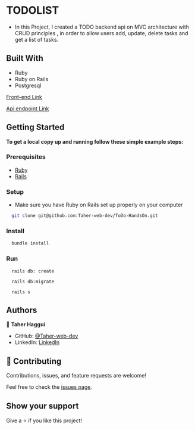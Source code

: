 # TODOLIST
- In this Project, I created a TODO backend api on MVC architecture with CRUD principles , in order to allow users add, update, delete tasks and get a list of tasks.

## Built With

- Ruby
- Ruby on Rails
- Postgresql


[Front-end Link]()

[Api endpoint Link](https://afternoon-anchorage-40437.herokuapp.com/api/v1/tasks/)



## Getting Started

**To get a local copy up and running follow these simple example steps:**

### Prerequisites

- [Ruby](https://www.ruby-lang.org/en/)
- [Rails](https://gorails.com/)

### Setup

- Make sure you have Ruby on Rails set up properly on your computer

``` sh
  git clone git@github.com:Taher-web-dev/ToDo-HandsOn.git

```

### Install

```sh
  bundle install
```

### Run

```
  rails db: create
```

```
  rails db:migrate
```

```
  rails s
```


## Authors


👤 **Taher Haggui**

- GitHub: [@Taher-web-dev](https://github.com/Taher-web-dev)
- LinkedIn: [LinkedIn](https://www.linkedin.com/in/taher-haggui/)


## 🤝 Contributing

Contributions, issues, and feature requests are welcome!

Feel free to check the [issues page](../../issues/).

## Show your support

Give a ⭐️ if you like this project!
